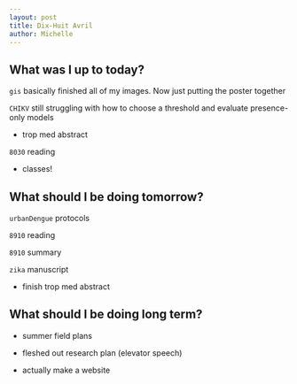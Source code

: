 ```yaml
---
layout: post
title: Dix-Huit Avril
author: Michelle
---
```


## What was I up to today?

`gis` basically finished all of my images. Now just putting the poster together

`CHIKV` still struggling with how to choose a threshold and evaluate presence-only models

* trop med abstract

`8030` reading

* classes!

## What should I be doing tomorrow?

`urbanDengue` protocols

`8910` reading

`8910` summary

`zika` manuscript

* finish trop med abstract

## What should I be doing long term?

* summer field plans

* fleshed out research plan (elevator speech)

* actually make a website

<i class="fa fa-code" style="color:pink"> </i>




